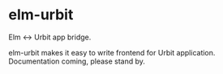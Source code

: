 # elm-urbit
Elm &lt;-> Urbit app bridge.

elm-urbit makes it easy to write frontend for Urbit 
application. Documentation coming, please stand by. 

